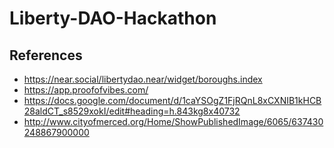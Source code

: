 # Liberty-DAO-Hackathon


## References
- https://near.social/libertydao.near/widget/boroughs.index
- https://app.proofofvibes.com/
- https://docs.google.com/document/d/1caYSOgZ1FjRQnL8xCXNIB1kHCB28aldCT_s8529xokI/edit#heading=h.843kg8x40732
- http://www.cityofmerced.org/Home/ShowPublishedImage/6065/637430248867900000
